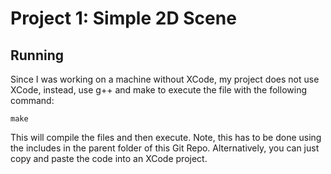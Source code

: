 # Project 1: Simple 2D Scene

## Running

Since I was working on a machine without XCode, my project does not use XCode, instead, use g++ and make to execute the file with the following command:

```
make
```

This will compile the files and then execute. Note, this has to be done using the includes in the parent folder of this Git Repo. Alternatively, you can just copy and paste the code into an XCode project.
